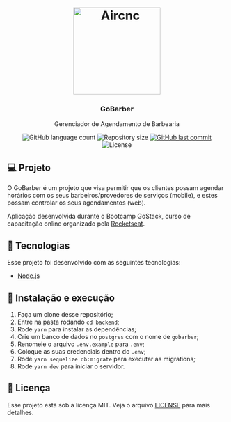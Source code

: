 <h1 align="center">
    <img alt="Aircnc" src=".github/logo.png" width="200px" />
</h1>

<h3 align="center">
  GoBarber
</h3>
<p align="center">Gerenciador de Agendamento de Barbearia</p>

<p align="center">
  <img alt="GitHub language count" src="https://img.shields.io/github/languages/count/thiagoperesbr/gostack-gobarber">

  <img alt="Repository size" src="https://img.shields.io/github/repo-size/thiagoperesbr/gostack-gobarber">
  
  <a href="https://github.com/Rocketseat/semana-omnistack-9/commits/master">
    <img alt="GitHub last commit" src="https://img.shields.io/github/last-commit/thiagoperesbr/gostack-gobarber">
  </a>

  <img alt="License" src="https://img.shields.io/github/license/thiagoperesbr/gostack-gobarber">
</p>

## 💻 Projeto

O GoBarber é um projeto que visa permitir que os clientes possam agendar horários com os seus barbeiros/provedores de serviços (mobile), e estes possam controlar os seus agendamentos (web).

Aplicação desenvolvida durante o Bootcamp GoStack, curso de capacitação online organizado pela [Rocketseat](https://rocketseat.com.br).

## 🚀 Tecnologias

Esse projeto foi desenvolvido com as seguintes tecnologias:

- [Node.js](https://nodejs.org/en/)

## 🚀 Instalação e execução

1. Faça um clone desse repositório;
2. Entre na pasta rodando `cd backend`;
3. Rode `yarn` para instalar as dependências;
4. Crie um banco de dados no `postgres` com o nome de `gobarber`;
5. Renomeie o arquivo `.env.example` para `.env`;
6. Coloque as suas credenciais dentro do `.env`;
7. Rode `yarn sequelize db:migrate` para executar as migrations;
8. Rode `yarn dev` para iniciar o servidor.

## :memo: Licença

Esse projeto está sob a licença MIT. Veja o arquivo [LICENSE](LICENSE.md) para mais detalhes.
